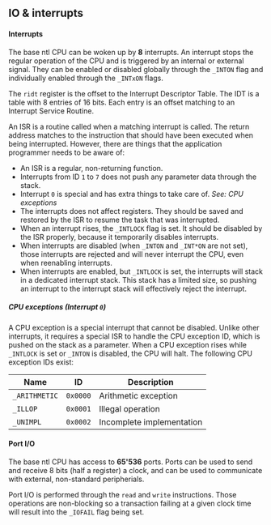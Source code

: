 ## IO & interrupts

#### Interrupts

The base ntl CPU can be woken up by __8__ interrupts. An interrupt stops the regular operation of the CPU and is triggered by an internal or external signal. They can be enabled or disabled globally through the `_INTON` flag and individually enabled through the `_INTxON` flags.

The `ridt` register is the offset to the Interrupt Descriptor Table. The IDT is a table with 8 entries of 16 bits. Each entry is an offset matching to an Interrupt Service Routine.

An ISR is a routine called when a matching interrupt is called. The return address matches to the instruction that should have been executed when being interrupted. However, there are things that the application programmer needs to be aware of:
- An ISR is a regular, non-returning function.
- Interrupts from ID `1` to `7` does not push any parameter data through the stack.
- Interrupt `0` is special and has extra things to take care of. _See: CPU exceptions_
- The interrupts does not affect registers. They should be saved and restored by the ISR to resume the task that was interrupted.
- When an interrupt rises, the `_INTLOCK` flag is set. It should be disabled by the ISR properly, because it temporarily disables interrupts.
- When interrupts are disabled (when `_INTON` and `_INT*ON` are not set), those interrupts are rejected and will never interrupt the CPU, even when reenabling interrupts.
- When interrupts are enabled, but `_INTLOCK` is set, the interrupts will stack in a dedicated interrupt stack. This stack has a limited size, so pushing an interrupt to the interrupt stack will effectively reject the interrupt.

##### CPU exceptions (Interrupt `0`)

A CPU exception is a special interrupt that cannot be disabled. Unlike other interrupts, it requires a special ISR to handle the CPU exception ID, which is pushed on the stack as a parameter. When a CPU exception rises while `_INTLOCK` is set or `_INTON` is disabled, the CPU will halt. The following CPU exception IDs exist:

| Name          | ID       | Description               |
|---------------|----------|---------------------------|
| `_ARITHMETIC` | `0x0000` | Arithmetic exception      |
| `_ILLOP`      | `0x0001` | Illegal operation         |
| `_UNIMPL`     | `0x0002` | Incomplete implementation |

#### Port I/O

The base ntl CPU has access to __65'536__ ports. Ports can be used to send and receive 8 bits (half a register) a clock, and can be used to communicate with external, non-standard peripherials.

Port I/O is performed through the `read` and `write` instructions. Those operations are non-blocking so a transaction failing at a given clock time will result into the `_IOFAIL` flag being set.
